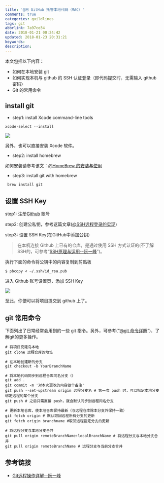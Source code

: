 ```yaml
---
title: '@用 GitHub 托管本地代码（MAC）'
comments: true
categories: guildlines
tags: git
abbrlink: 7a97ce34
date: 2018-01-21 00:24:42
updated: 2018-01-23 20:31:21
keywords:
description:
---
```


本文包括以下内容：

- 如何在本地安装 git
- 如何实现本机与 github 的 SSH 认证登录（即代码提交时，无需输入 github 密码）
- Git 的常用命令


## install git

- step1: install Xcode command-line tools 

```shell
xcode-select --install
```

![](http://ipic-markdown.oss-cn-shanghai.aliyuncs.com/blog/2017-08-03-104639.jpg)

另外，也可以直接安装 Xcode 软件。


- step2: install homebrew

如何安装请参考该文：[@HomeBrew 的安装与使用](http://seyvoue.com/posts/guildlines/36d45381.html)

- step3: install git with homebrew

```shell
 brew install git
```

## 设置 SSH Key

step1: 注册[Github](https://github.com) 账号

step2: 创建公私钥，参考这篇文章([@SSH远程登录的实现](http://seyvoue.com/posts/guildlines/68483533.html))

step3: 设置 SSH Key(在GitHub中添加公钥）

> 在本机连接 Github 上已有的仓库，是通过使用 SSH 方式认证的(不了解SSH的，可参考“[SSH原理与运用--阮一峰](http://www.ruanyifeng.com/blog/2011/12/ssh_remote_login.html)”)。

执行下面的命令将公钥中的内容复制到剪贴板

```shell
$ pbcopy < ~/.ssh/id_rsa.pub
```

进入 Github 账号设置页，添加 SSH Key

![](http://ipic-markdown.oss-cn-shanghai.aliyuncs.com/blog/2017-08-03-Screen_Shot_2017-08-03_at_19_52_33.png)

至此，你便可以将项目提交到 github 上了。

## git 常用命令

下面列出了日常经常会用到的一些 git 指令。另外，可参考(“[@git 命令详解](http://seyvoue.com/posts/languages/10b5a0f5.html)”)，了解git的更多操作。

```shell
# 将项目克隆岛本地
git clone 远程仓库的地址

# 在本地创建新的分支
git checkout -b YourBranchName

# 将本地代码同步到远程仓库同名分支（）
git add .
git commit -m '对本次更改的内容做个备注'
git push --set-upstream origin 远程分支名 # 第一次 push 时，可以指定本地分支绑定远程的某个分支
git push # 之后只需直接 push，就会默认同步到远程同名分支

# 更新本地仓库，使本地仓库保持最新（与远程仓库除本分支外保持一致）
git fetch origin # 默认取回远程所有分支的更新
git fetch origin branchname #取回远程指定分支的更新

# 将远程分支与本地分支合并
git pull origin remoteBranchName:localBranchName # 将远程分支与本地分支合并
git pull origin remoteBranchName # 远程分支与当前分支合并
```


## 参考链接

- [Git远程操作详解--阮一峰](http://www.ruanyifeng.com/blog/2014/06/git_remote.html)


